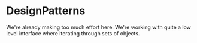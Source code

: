 # DesignPatterns
We're already making too much effort here.
We're working with quite a low level interface where iterating through sets of objects.